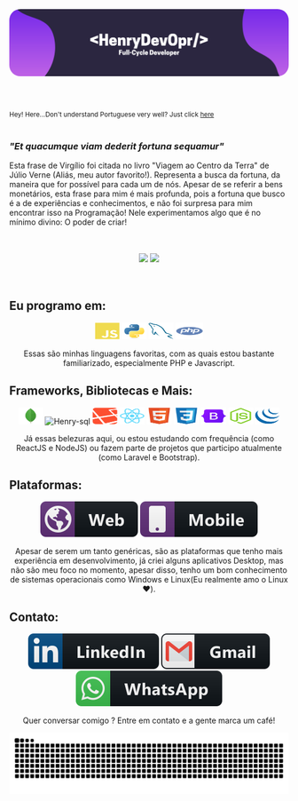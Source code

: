 <header>
    <kbd><img src="./assets/header.png" style="border-radius: 20px"></kbd>
</header>
<small>Hey! Here...Don't understand Portuguese very well? Just click <a href="/henrydevopr">here</a></small>
<br><br>
<p>
<h3><i>"Et quacumque viam dederit fortuna sequamur"</i></h3>
Esta frase de Virgílio foi citada no livro "Viagem ao Centro da Terra" de Júlio Verne (Aliás, meu autor favorito!). Representa a busca da fortuna, da maneira que for possível para cada um de nós. Apesar de se referir a bens monetários, esta frase para mim é mais profunda, pois a fortuna que busco é a de experiências e conhecimentos, e não foi surpresa para mim encontrar isso na Programação! Nele experimentamos algo que é no mínimo divino: O poder de criar!
</p>
<br><br>
<div align="center">
    <img height="180em" src="https://github-readme-stats.vercel.app/api?username=henrydevopr&show_icons=true&theme=dracula&include_all_commits=true&count_private=true"/>
    <img height="180em" src="https://github-readme-stats.vercel.app/api/top-langs/?username=henrydevopr&layout=compact&langs_count=7&theme=dracula"/>
</div>
<br><br>
<h2>Eu programo em:</h2>
<div align="center">
    <img alt="Henry-Js" height="30" width="45"
    src="https://raw.githubusercontent.com/devicons/devicon/master/icons/javascript/javascript-plain.svg">
    <img alt="Henry-Python" height="30" width="45" 
    src="https://raw.githubusercontent.com/devicons/devicon/master/icons/python/python-original.svg">
    <img alt="Henry-sql" height="30" width="45" 
    src="https://raw.githubusercontent.com/devicons/devicon/master/icons/mysql/mysql-original.svg">
    <img alt="Henry-PHP" height="30" width="50" 
    src="https://raw.githubusercontent.com/devicons/devicon/master/icons/php/php-plain.svg">
    <p>
    Essas são minhas linguagens favoritas, com as quais estou bastante familiarizado, especialmente PHP e Javascript.
    </p>
</div>
<h2>Frameworks, Bibliotecas e Mais:</h2>
<div align="center">
    <img alt="Henry-sql" height="30" width="45" 
    src="https://raw.githubusercontent.com/devicons/devicon/master/icons/mongodb/mongodb-original.svg">
    <img alt="Henry-sql" height="30" width="45" 
    src="https://cdn.jsdelivr.net/gh/devicons/devicon/icons/android/android-plain.svg">
    <img alt="Henry-Laravel" height="30" width="45" 
    src="https://raw.githubusercontent.com/devicons/devicon/master/icons/laravel/laravel-plain.svg">
    <img alt="Henry-React" height="30" width="45" 
    src="https://raw.githubusercontent.com/devicons/devicon/master/icons/react/react-original.svg">
    <img alt="Henry-HTML" height="30" width="45" 
    src="https://raw.githubusercontent.com/devicons/devicon/master/icons/html5/html5-original.svg">
    <img alt="Henry-CSS" height="30" width="45" 
    src="https://raw.githubusercontent.com/devicons/devicon/master/icons/css3/css3-original.svg">
    <img alt="Henry-boot" height="30" width="45" 
    src="https://raw.githubusercontent.com/devicons/devicon/master/icons/bootstrap/bootstrap-original.svg">
    <img alt="Henry-node" height="30" width="45" 
    src="https://raw.githubusercontent.com/devicons/devicon/master/icons/nodejs/nodejs-original.svg">
    <img alt="Henry-jquery" height="30" width="45" 
    src="https://raw.githubusercontent.com/devicons/devicon/master/icons/jquery/jquery-original.svg">
    <p>
    Já essas belezuras aqui, ou estou estudando com frequência (como ReactJS e NodeJS) ou fazem parte de projetos que participo atualmente (como Laravel e Bootstrap).
    </p>
</div>
<h2>Plataformas:</h2>
<div align="center">
    <img src="https://github.com/MikeCodesDotNET/ColoredBadges/raw/master/svg/dev/misc/web.svg" 
         alt="example badge">
    <img src="https://github.com/MikeCodesDotNET/ColoredBadges/raw/master/svg/dev/misc/mobile.svg" 
         alt="example badge">
    <p>
    Apesar de serem um tanto genéricas, são as plataformas que tenho mais experiência em desenvolvimento, já criei alguns aplicativos Desktop, mas não são meu foco no momento, apesar disso, tenho um bom conhecimento de sistemas operacionais como Windows e Linux(Eu realmente amo o Linux❤️).
    </p>
</div>
<h2>Contato:</h2>
<div align="center">
    <a href="https://linkedin.com/in/henrydevopr"><img src="https://github.com/MikeCodesDotNET/ColoredBadges/raw/master/svg/social/linkedin.svg" 
         alt="example badge"></a>
    <a href="mailto:ohenrydevopr@gmail.com"><img src="https://github.com/MikeCodesDotNET/ColoredBadges/raw/master/svg/social/gmail.svg" 
         alt="example badge"></a>
    <a href="https://wa.me/5541999493522?text=Olá Henrique! Te encontrei no Github!"><img src="https://github.com/MikeCodesDotNET/ColoredBadges/raw/master/svg/social/whatsapp.svg" 
         alt="example badge"></a>
    <p>Quer conversar comigo ? Entre em contato e a gente marca um café!</p>
</div>
<kbd><img src="https://github.com/henrydevopr/henrydevopr/blob/output/snake.svg" /></kbd>